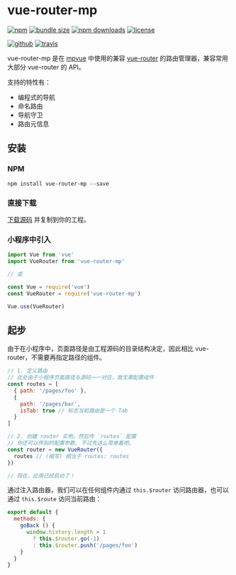 # vue-router-mp

[![npm][badge-version]][npm]
[![bundle size][badge-size]][bundlephobia]
[![npm downloads][badge-downloads]][npm]
[![license][badge-license]][license]


[![github][badge-issues]][github]
[![travis][badge-build]][travis]
<!-- [![coverage][badge-coverage]][codecov] -->


vue-router-mp 是在 [mpvue](http://mpvue.com/) 中使用的兼容 [vue-router](https://router.vuejs.org/zh/) 的路由管理器，兼容常用大部分 vue-router 的 API。

支持的特性有：

- 编程式的导航
- 命名路由
- 导航守卫
- 路由元信息

## 安装

### NPM

```
npm install vue-router-mp --save
```

### 直接下载

[下载源码](https://cdn.jsdelivr.net/npm/vue-router-mp/dist/vue-router-mp.js) 并复制到你的工程。

### 小程序中引入

```js
import Vue from 'vue'
import VueRouter from 'vue-router-mp'

// 或

const Vue = require('vue')
const VueRouter = require('vue-router-mp')

Vue.use(VueRouter)
```

## 起步

由于在小程序中，页面路径是由工程源码的目录结构决定，因此相比 vue-router，不需要再指定路径的组件。

```js
// 1. 定义路由
// 此处由于小程序页面路径与源码一一对应，故无需配置组件
const routes = [
  { path: '/pages/foo' },
  {
    path: '/pages/bar',
    isTab: true // 标志当前路由是一个 Tab
  }
]

// 2. 创建 router 实例，然后传 `routes` 配置
// 你还可以传别的配置参数, 不过先这么简单着吧。
const router = new VueRouter({
  routes // (缩写) 相当于 routes: routes
})

// 现在，应用已经启动了！
```

通过注入路由器，我们可以在任何组件内通过 `this.$router` 访问路由器，也可以通过 `this.$route` 访问当前路由：

```js
export default {
  methods: {
    goBack () {
      window.history.length > 1
        ? this.$router.go(-1)
        : this.$router.push('/pages/foo')
    }
  }
}
```

[badge-version]: https://img.shields.io/npm/v/vue-router-mp.svg
[badge-downloads]: https://img.shields.io/npm/dt/vue-router-mp.svg
[npm]: https://www.npmjs.com/package/vue-router-mp

[badge-size]: https://img.shields.io/bundlephobia/minzip/vue-router-mp.svg
[bundlephobia]: https://bundlephobia.com/result?p=vue-router-mp

[badge-license]: https://img.shields.io/npm/l/vue-router-mp.svg
[license]: https://github.com/Cweili/vue-router-mp/blob/master/LICENSE

[badge-issues]: https://img.shields.io/github/issues/Cweili/vue-router-mp.svg
[github]: https://github.com/Cweili/vue-router-mp

[badge-build]: https://travis-ci.org/Cweili/vue-router-mp.svg?branch=master
[travis]: https://travis-ci.org/Cweili/vue-router-mp

[badge-coverage]: https://img.shields.io/codecov/c/github/Cweili/vue-router-mp.svg
[codecov]: https://codecov.io/gh/Cweili/vue-router-mp
